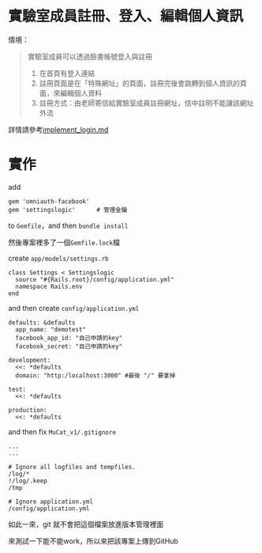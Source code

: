 # 實驗室成員註冊、登入、編輯個人資訊

情境：

>實驗室成員可以透過臉書帳號登入與註冊
>1. 在首頁有登入連結
>2. 註冊頁面是在「特殊網址」的頁面，註冊完後會跳轉到個人資訊的頁面，來編輯個人資料
>3. 註冊方式：由老師寄信給實驗室成員註冊網址，信中註明不能讓該網址外流

詳情請參考[implement_login.md](../../features/login_OmniAuth/implement_login.md)

# 實作

add
```
gem 'omniauth-facebook'
gem 'settingslogic'      # 管理金鑰
```
to `Gemfile`，and then `bundle install`

然後專案裡多了一個`Gemfile.lock`檔

create `app/models/settings.rb`

```
class Settings < Settingslogic
  source "#{Rails.root}/config/application.yml"
  namespace Rails.env
end
```

and then create `config/application.yml`

```
defaults: &defaults
  app_name: "demotest"
  facebook_app_id: "自己申請的key"
  facebook_secret: "自己申請的key"

development:
  <<: *defaults
  domain: "http:/localhost:3000" #最後 "/" 要拿掉

test:
  <<: *defaults

production:
  <<: *defaults
```

and then fix `MuCat_v1/.gitignore`

```
...
...

# Ignore all logfiles and tempfiles.
/log/*
!/log/.keep
/tmp

# Ignore application.yml
/config/application.yml
```

如此一來，git 就不會把這個檔案放進版本管理裡面

來測試一下能不能work，所以來把該專案上傳到GitHub

